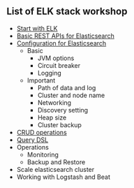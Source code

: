 ## List of ELK stack workshop
* [Start with ELK](https://github.com/up1/course-imc-devops-5-days/blob/main/logging-with-elk/workshop/install.md)
* [Basic REST APIs for Elasticsearch](https://github.com/up1/course-imc-devops-5-days/blob/main/logging-with-elk/workshop/basic.md)
* [Configuration for Elasticsearch](https://www.elastic.co/guide/en/elasticsearch/reference/current/setup.html)
  * Basic 
    * JVM options
    * Circuit breaker
    * Logging
  * Important
    * Path of data and log
    * Cluster and node name
    * Networking
    * Discovery setting
    * Heap size
    * Cluster backup
* [CRUD operations](https://github.com/up1/course-imc-devops-5-days/blob/main/logging-with-elk/workshop/crud.md)
* [Query DSL](https://github.com/up1/course-imc-devops-5-days/blob/main/logging-with-elk/workshop/search-dsl.md)
* Operations
  * Monitoring
  * Backup and Restore
* Scale elasticsearch cluster
* Working with Logstash and Beat

